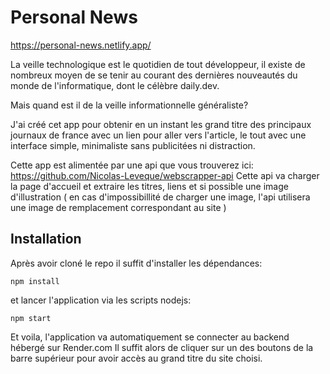 # Personal News

https://personal-news.netlify.app/

La veille technologique est le quotidien de tout développeur, il existe de nombreux moyen de se tenir au courant des dernières nouveautés du monde de l'informatique, dont le célèbre daily.dev.

Mais quand est il de la veille informationnelle généraliste? 

J'ai créé cet app pour obtenir en un instant les grand titre des principaux journaux de france avec un lien pour aller vers l'article, le tout avec une interface simple, minimaliste sans publicitées ni distraction.

Cette app est alimentée par une api que vous trouverez ici: https://github.com/Nicolas-Leveque/webscrapper-api 
Cette api va charger la page d'accueil et extraire les titres, liens et si possible une image d'illustration ( en cas d'impossibillité de charger une image, l'api utilisera une image de remplacement correspondant au site )

## Installation

Après avoir cloné le repo il suffit d'installer les dépendances:

```
npm install
```

et lancer l'application via les scripts nodejs:
```
npm start
```

Et voila, l'application va automatiquement se connecter au backend hébergé sur Render.com Il suffit alors de cliquer sur un des boutons de la barre supérieur pour avoir accès au grand titre du site choisi.
